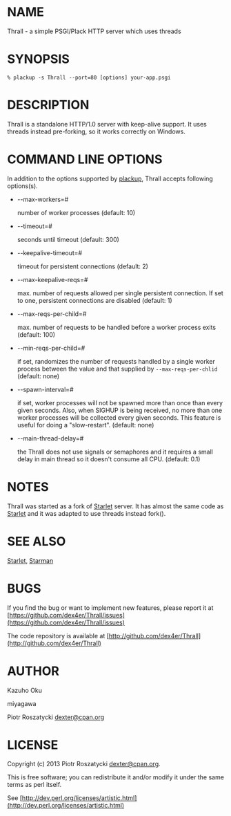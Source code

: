 # NAME

Thrall - a simple PSGI/Plack HTTP server which uses threads

# SYNOPSIS

    % plackup -s Thrall --port=80 [options] your-app.psgi

# DESCRIPTION

Thrall is a standalone HTTP/1.0 server with keep-alive support. It uses
threads instead pre-forking, so it works correctly on Windows.

# COMMAND LINE OPTIONS

In addition to the options supported by [plackup](http://search.cpan.org/perldoc?plackup), Thrall accepts following
options(s).

- \--max-workers=\#

    number of worker processes (default: 10)

- \--timeout=\#

    seconds until timeout (default: 300)

- \--keepalive-timeout=\#

    timeout for persistent connections (default: 2)

- \--max-keepalive-reqs=\#

    max. number of requests allowed per single persistent connection.  If set to
    one, persistent connections are disabled (default: 1)

- \--max-reqs-per-child=\#

    max. number of requests to be handled before a worker process exits (default:
    100)

- \--min-reqs-per-child=\#

    if set, randomizes the number of requests handled by a single worker process
    between the value and that supplied by `--max-reqs-per-chlid` (default: none)

- \--spawn-interval=\#

    if set, worker processes will not be spawned more than once than every given
    seconds.  Also, when SIGHUP is being received, no more than one worker
    processes will be collected every given seconds.  This feature is useful for
    doing a "slow-restart". (default: none)

- \--main-thread-delay=\#

    the Thrall does not use signals or semaphores and it requires a small delay in
    main thread so it doesn't consume all CPU. (default: 0.1)

# NOTES

Thrall was started as a fork of [Starlet](http://search.cpan.org/perldoc?Starlet) server. It has almost the same code
as [Starlet](http://search.cpan.org/perldoc?Starlet) and it was adapted to use threads instead fork().

# SEE ALSO

[Starlet](http://search.cpan.org/perldoc?Starlet),
[Starman](http://search.cpan.org/perldoc?Starman)

# BUGS

If you find the bug or want to implement new features, please report it at
[https://github.com/dex4er/Thrall/issues](https://github.com/dex4er/Thrall/issues)

The code repository is available at
[http://github.com/dex4er/Thrall](http://github.com/dex4er/Thrall)

# AUTHOR

Kazuho Oku

miyagawa

Piotr Roszatycki <dexter@cpan.org>

# LICENSE

Copyright (c) 2013 Piotr Roszatycki <dexter@cpan.org>.

This is free software; you can redistribute it and/or modify it under
the same terms as perl itself.

See [http://dev.perl.org/licenses/artistic.html](http://dev.perl.org/licenses/artistic.html)
